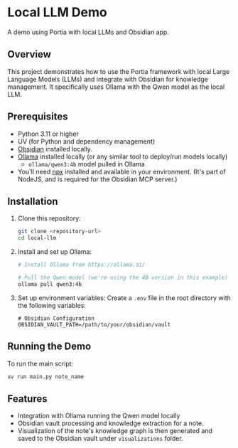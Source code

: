 # Local LLM Demo

A demo using Portia with local LLMs and Obsidian app.

## Overview

This project demonstrates how to use the Portia framework with local Large Language Models (LLMs) and integrate with Obsidian for knowledge management. It specifically uses Ollama with the Qwen model as the local LLM.

## Prerequisites

- Python 3.11 or higher
- UV (for Python and dependency management)
- [Obsidian](https://obsidian.md/) installed locally.
- [Ollama](https://ollama.ai/) installed locally (or any similar tool to deploy/run models locally)
   - `ollama/qwen3:4b` model pulled in Ollama
 - You'll need [npx](https://docs.npmjs.com/downloading-and-installing-node-js-and-npm) installed and available in your environment. (It's part of NodeJS, and is required for the Obsidian MCP server.)

## Installation

1. Clone this repository:
   ```bash
   git clone <repository-url>
   cd local-llm
   ```

2. Install and set up Ollama:
   ```bash
   # Install Ollama from https://ollama.ai/
   
   # Pull the Qwen model (we're using the 4B version in this example)
   ollama pull qwen3:4b 
   ```

3. Set up environment variables:
   Create a `.env` file in the root directory with the following variables:
   ```
   # Obsidian Configuration
   OBSIDIAN_VAULT_PATH=/path/to/your/obsidian/vault
   ```

## Running the Demo

To run the main script:

```bash
uv run main.py note_name
```

## Features

- Integration with Ollama running the Qwen model locally
- Obsidian vault processing and knowledge extraction for a note.
- Visualization of the note's knowledge graph is then generated and saved to the Obsidian vault under `visualizations` folder.
